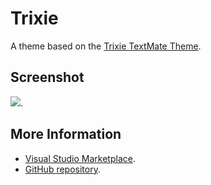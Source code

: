 # Trixie

A theme based on the [Trixie TextMate Theme](http://colorsublime.com/theme/Trixie).


## Screenshot
![](https://raw.githubusercontent.com/gerane/VSCodeThemes/master/gerane.Theme-Trixie/screenshot.png).


## More Information
* [Visual Studio Marketplace](https://marketplace.visualstudio.com/items/gerane.Theme-Trixie).
* [GitHub repository](https://github.com/gerane/VSCodeThemes).
